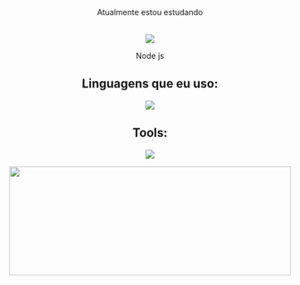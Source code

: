 <div align="center">
  <div>
   Atualmente estou estudando 
    <div> <br/> </div>
    <div> 
      <p  align="center">
       <img src="https://skillicons.dev/icons?i=nodejs,java" />
      </p>
        <p> Node js </p> 
    </div>
  </div>

<div align="center"> 
  <h2 align="center"> 
    Linguagens que eu uso: 
  </h2>
  <p align="between">
    <img src="https://skillicons.dev/icons?i=html,css,javascript" /> 
  </p>

  <h2 align="center"> 
    Tools: 
  </h2>
  <p align="between">
    <img src="https://skillicons.dev/icons?i=sass,tailwind,p5js,jquery" /> 
  </p>

  
  <img width="100%" height="195px" src="https://github-readme-stats.vercel.app/api/top-langs/?username=evertoncordeiro1994&layout=compact&hide_border=true&title_color=fff&text_color=ff91a4&bg_color=0d1117" />
</div>
  
